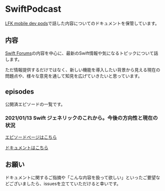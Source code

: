 # SwiftPodcast

[LFK mobile dev pods](https://lfk-devpods.linecorp.com/)で話した内容についてのドキュメントを保管しています。

## 内容

[Swift Forums](https://forums.swift.org)の内容を中心に、最新のSwift情報や気になるトピックについて話します。

ただ情報提供するだけではなく、新しい機能を導入したい背景から見える現在の問題点や、様々な意見を通して知見を広げていきたいと思っています。

## episodes

公開済エピソードの一覧です。

### 2021/01/13 Swift ジェネリックのこれから。今後の方向性と現在の状況

[エピソードページはこちら](https://lfk-devpods.linecorp.com/episode/9)

[ドキュメントはこちら](./episodes/Swift%20ジェネリックのこれから。今後の方向性と現在の状況.md)  

## お願い

ドキュメントに関するご指摘や「こんな内容を扱って欲しい」といったご要望などございましたら、issuesを立てていただけると幸いです。
